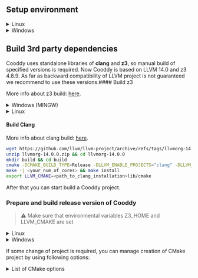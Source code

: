 ## Setup environment

<details>

<summary>Linux
</summary>

Firstly you need to install **gcc**, **make**. Any version, which supports c++-17, but we recommend to use gcc-8 and above.

```bash
apt-get update && apt-get install python3 python3-distutils make git gcc-8 g++-8 libz-dev wget unzip libtinfo-dev libssl-dev -y
ln -sf /usr/bin/gcc-8 /usr/bin/gcc && ln -sf /usr/bin/g++-8 /usr/bin/g++
ln -sf /usr/bin/gcc-8 /usr/bin/cc && ln -sf /usr/bin/g++-8 /usr/bin/c++
```

Install **cmake**, at least version 3.25.0.

```bash
wget https://github.com/Kitware/CMake/archive/refs/tags/v3.25.0.zip
unzip v3.25.0.zip && cd v3.25.0.zip
mkdir build && cd build
../configure
make -j <your_num_of_cores>
make install
```

</details>



<details>

<summary>Windows
</summary>

* Install [mingw](https://www.mingw-w64.org/downloads/#msys2) with support of c++-17. Add <your_mingw_root_installation_dir>\mingw64\bin to your environmental variable PATH, if not presented already.
* Install [cmake](https://cmake.org/download/) at least version 3.25.1. Add <your_cmake_root_installation_dir>\bin to your environmental variable PATH, if not presented already.

</details>

## Build 3rd party dependencies

Cooddy uses standalone libraries of **clang** and **z3**, so manual build of specified versions is required. Now Cooddy is based on LLVM 14.0 and z3 4.8.9. As far as backward compatibility of LLVM project is not guaranteed we recommend to use these versions.#### Build z3

More info about z3 build: [here](https://github.com/Z3Prover/z3).



<details>

<summary>Windows (MINGW)
</summary>

```bash
wget https://github.com/Z3Prover/z3/archive/refs/tags/z3-4.8.9.zip
unzip z3-4.8.9.zip && cd z3-4.8.9
mkdir build && cd build
cmake -DZ3_BUILD_LIBZ3_SHARED=TRUE -G "CodeBlocks - MinGW Makefiles" -DCMAKE_INSTALL_PREFIX=<path_to_z3_installation> -DCMAKE_BUILD_TYPE=Release ../
make -j <your_cores_num>
make install
export Z3_HOME=<path_to_z3_installation>
```

</details>



<details>

<summary>Linux
</summary>

```bash
wget https://github.com/Z3Prover/z3/releases/download/z3-4.8.9/z3-4.8.9-x64-ubuntu-16.04.zip
unzip z3-4.8.9-x64-ubuntu-16.04.zip
export Z3_HOME=<path_to_z3_installation>
```

</details>

#### Build Clang

More info about clang build: [here](https://llvm.org/docs/GettingStarted.html#getting-the-source-code-and-building-llvm).

```bash
wget https://github.com/llvm/llvm-project/archive/refs/tags/llvmorg-14.0.0.zip
unzip llvmorg-14.0.0.zip && cd llvmorg-14.0.0
mkdir build && cd build
cmake -DCMAKE_BUILD_TYPE=Release -DLLVM_ENABLE_PROJECTS="clang" -DLLVM_ENABLE_TERMINFO=OFF -DCMAKE_CXX_STANDARD=17 -DCMAKE_INSTALL_PREFIX=<path_to_clang_installation> -DLLVM_INCLUDE_TESTS=OFF -DLLVM_INCLUDE_EXAMPLES=OFF ../llvm
make -j <your_num_of_cores> && make install
export LLVM_CMAKE=<path_to_clang_installation>lib/cmake
```

After that you can start build a Cooddy project.

### Prepare and build release version of Cooddy

> ⚠️ Make sure that environmental variables Z3_HOME and LLVM_CMAKE are set




<details>

<summary>Linux
</summary>


```bash
git clone https://github.com/program-analysis-team/cooddy.git && cd cooddy
mkdir build && cd build
cmake -DCMAKE_BUILD_TYPE=Release -G 'CodeBlocks - Unix Makefiles' ../
make -j <your_cores_num>
```

</details>




<details>

<summary>Windows
</summary>

```bash
git clone https://github.com/program-analysis-team/cooddy.git && cd cooddy
mkdir build && cd build
cmake -DCMAKE_BUILD_TYPE=Release -G "CodeBlocks - MinGW Makefiles" ../
make -j <your_cores_num>
```

</details>


If some change of project is required, you can manage creation of CMake project by using following options:




<details>

<summary>List of CMake options
</summary>

| Option        | Description                                                                                                           | Usage example                                                                                                          |
|---------------|-----------------------------------------------------------------------------------------------------------------------|------------------------------------------------------------------------------------------------------------------------|
| Z3_HOME       | path to Z3 installation, required if environmental variable was not set                                               | cmake -DZ3_HOME=<path_to_your_installation> -DCMAKE_BUILD_TYPE=Release -G 'CodeBlocks - Unix Makefiles' .              |
| LLVM_CMAKE    | path to cmake installation, required if environmental variable was not set                                            | cmake -DLLVM_CMAKE=<path_to_your_installation>/lib/cmake -DCMAKE_BUILD_TYPE=Release -G 'CodeBlocks - Unix Makefiles' . |
| USE_SANITIZER | Enable Asan sanitizer. Use **only** in debug build, since it can greatly slow down analyses time. Disabled by default | cmake -DCMAKE_BUILD_TYPE=Debug -G 'CodeBlocks - Unix Makefiles' -DUSE_SANITIZER=ON .                                   |

</details>
